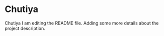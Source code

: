 # Chutiya
Chutiya
I am editing the README file. Adding some more details about the project description.
